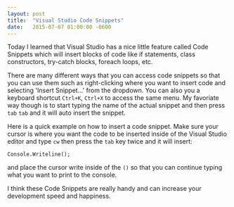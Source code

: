 ```yaml
---
layout: post
title:  "Visual Studio Code Snippets"
date:   2015-07-07 01:00:00 -0600
---
```


Today I learned that Visual Studio has a nice little feature called Code
Snippets which will insert blocks of code like if statements, class
constructors, try-catch blocks, foreach loops, etc.

There are many different ways that you can access code snippets so that you can
use them such as right-clicking where you want to insert code and selecting
'Insert Snippet...' from the dropdown. You can also you a keyboard shortcut
`Ctrl+K`, `Ctrl+X` to access the same menu. My favoriate way though is to start
typing the name of the actual snippet and then press `tab` `tab` and it will
auto insert the snippet.

Here is a quick example on how to insert a code snippet. Make sure your cursor
is where you want the code to be inserted inside of the Visual Studio editor and
type `cw` then press the `tab` key twice and it will insert:

```
Console.Writeline();
```

and place the cursor write inside of the `()` so that you can continue typing
what you want to print to the console.

I think these Code Snippets are really handy and can increase your
development speed and happiness.

